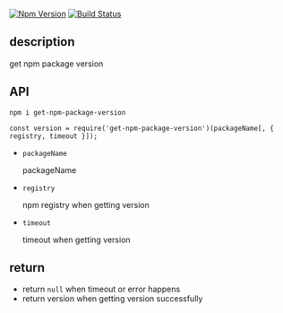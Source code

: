 [![Npm Version](https://img.shields.io/badge/npm-%3E%3D%206.9.1-brightgreen.svg)](https://nodejs.org/en/) [![Build Status](https://travis-ci.org/hoperyy/get-npm-package-version.svg?branch=master)](https://travis-ci.org/hoperyy/get-npm-package-version)

## description

get npm package version

## API

```
npm i get-npm-package-version
```

```
const version = require('get-npm-package-version')(packageName[, { registry, timeout }]);
```

+   `packageName`

    packageName

+   `registry`

    npm registry when getting version

+   `timeout`

    timeout when getting version

## return

+   return `null` when timeout or error happens
+   return version when getting version successfully
